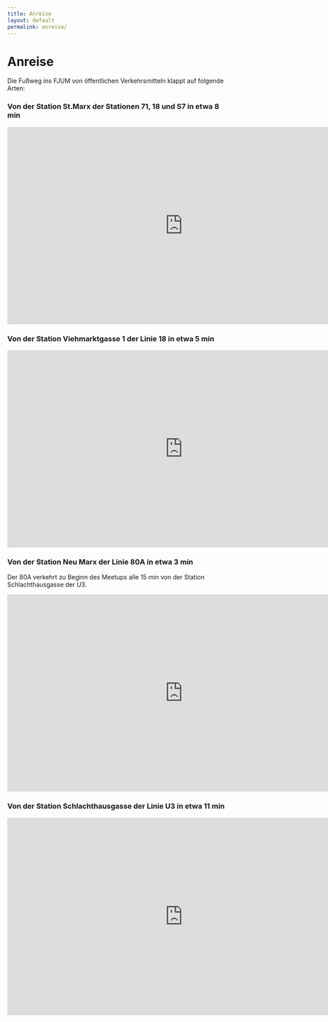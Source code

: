 ```yaml
---
title: Anreise
layout: default
permalink: anreise/
---
```


# Anreise

Die Fußweg ins FJUM von öffentlichen Verkehrsmitteln klappt auf folgende Arten:

### Von der Station St.Marx der Stationen 71, 18 und S7 in etwa 8 min

<iframe width="800" height="450" frameborder="0" style="border:0" allowfullscreen
        src="https://www.google.com/maps/embed/v1/directions?key=AIzaSyA_XogORsf_cDS7v9AG50rrzeKzL_mdmw0&&origin=48.18883564690796,16.399798395749485&destination=Karl-Farkas-Gasse+18,+1030+Wien&mode=walking">
</iframe>

### Von der Station Viehmarktgasse 1 der Linie 18 in etwa 5 min

<iframe width="800" height="450" frameborder="0" style="border:0" allowfullscreen
        src="https://www.google.com/maps/embed/v1/directions?key=AIzaSyA_XogORsf_cDS7v9AG50rrzeKzL_mdmw0&&origin=48.19060232741077,16.401332619306004&destination=Karl-Farkas-Gasse+18,+1030+Wien&mode=walking">
</iframe>

### Von der Station Neu Marx der Linie 80A in etwa 3 min

Der 80A verkehrt zu Beginn des Meetups alle 15 min von der Station Schlachthausgasse der U3.

<iframe width="800" height="450" frameborder="0" style="border:0" allowfullscreen
        src="https://www.google.com/maps/embed/v1/directions?key=AIzaSyA_XogORsf_cDS7v9AG50rrzeKzL_mdmw0&origin=48.18703314087545,16.403607132550633&destination=Karl-Farkas-Gasse+18,+1030+Wien&mode=walking">
</iframe>

### Von der Station Schlachthausgasse der Linie U3 in etwa 11 min

<iframe width="800" height="450" frameborder="0" style="border:0" allowfullscreen
        src="https://www.google.com/maps/embed/v1/directions?key=AIzaSyA_XogORsf_cDS7v9AG50rrzeKzL_mdmw0&&origin=48.19452170880383,16.40670776617185&destination=Karl-Farkas-Gasse+18,+1030+Wien&mode=walking">
</iframe>
